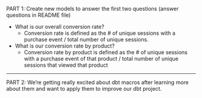 PART 1: Create new models to answer the first two questions (answer questions in README file)

- What is our overall conversion rate?
    - Conversion rate is defined as the # of unique sessions with a purchase event / total number of unique sessions. 
- What is our conversion rate by product?
    - Conversion rate by product is defined as the # of unique sessions with a purchase event of that product / total number of unique sessions that viewed that product

---

PART 2: We’re getting really excited about dbt macros after learning more about them and want to apply them to improve our dbt project. 


